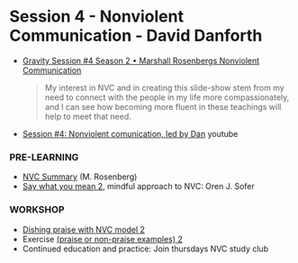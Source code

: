 # Session 4 - Nonviolent Communication - David Danforth

- [Gravity Session #4 Season 2 • Marshall Rosenbergs Nonviolent Communication](https://docs.google.com/presentation/d/1FVJQjmhQSHsJJ-OufHdBxpYCVB5PjhLBaoQf_buGJZY)
  > My interest in NVC and in creating this slide-show stem from my need to connect with the people in my life more compassionately, and I can see how becoming more fluent in these teachings will help to meet that need.

* [Session #4: Nonviolent comunication, led by Dan](https://www.youtube.com/watch?v=f9hroSJ2mMw&list=PLusWL9gf0FIR0H9kyss3Dotwx7Mjr2p_h&index=4) youtube

### PRE-LEARNING

- [NVC Summary](https://srinathramakrishnan.files.wordpress.com/2016/07/non-violent-communication-summary.pdf) (M. Rosenberg)
- [Say what you mean 2](https://www.youtube.com/watch?v=GpZMcFzO4eo), mindful approach to NVC: Oren J. Sofer

### WORKSHOP

- [Dishing praise with NVC model 2](https://docs.google.com/presentation/d/1rDKlZ7BGbsNxgspIJImmtP9t5aUCRW5hTZ-tl2W1ej8/edit#slide=id.gdf723d17d0_0_4)
- Exercise [(praise or non-praise examples) 2](https://hackmd.io/hE7kUhrKTT2u4t6hncQZLQ)
- Continued education and practice: Join thursdays NVC study club
